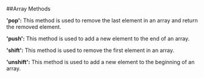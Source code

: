 ##Array Methods

**'pop':** This method is used to remove the last element in an array and return the removed element.

**'push':** This method is used to add a new element to the end of an array.

**'shift':** This method is used to remove the first element in an array.

**'unshift':** This method is used to add a new element to the beginning of an array.
